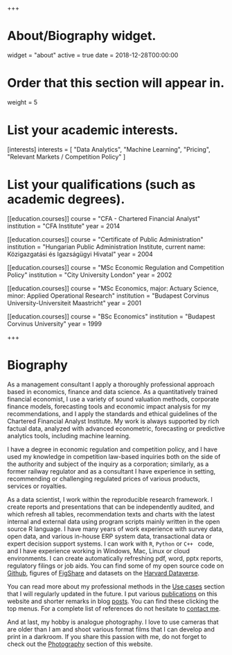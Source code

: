 +++
# About/Biography widget.
widget = "about"
active = true
date = 2018-12-28T00:00:00

# Order that this section will appear in.
weight = 5

# List your academic interests.
[interests]
  interests = [
    "Data Analytics",
    "Machine Learning",
    "Pricing", 
    "Relevant Markets / Competition Policy"
  ]

# List your qualifications (such as academic degrees).
[[education.courses]]
  course = "CFA - Chartered Financial Analyst"
  institution = "CFA Institute"
  year = 2014
  
[[education.courses]]
  course = "Certificate of Public Administration"
  institution = "Hungarian Public Administration Institute, current name: Közigazgatási és Igazságügyi Hivatal"
  year = 2004

[[education.courses]]
  course = "MSc Economic Regulation and Competition Policy"
  institution = "City University London"
  year = 2002

[[education.courses]]
  course = "MSc Economics, major: Actuary Science, minor: Applied Operational Research"
  institution = "Budapest Corvinus University-Universiteit Maastricht"
  year = 2001
  
[[education.courses]]
  course = "BSc Economics"
  institution = "Budapest Corvinus University"
  year = 1999
 
+++

# Biography

As a management consultant I apply a thoroughly professional approach based in economics, finance and data science. As a quantitatively trained financial economist, I use a variety of sound valuation methods, corporate finance models, forecasting tools and economic impact analysis for my recommendations, and I apply the standards and ethical guidelines of the Chartered Financial Analyst Institute.  My work is always supported by rich factual data, analyzed with advanced econometric, forecasting or predictive analytics tools, including machine learning.

I have a degree in economic regulation and competition policy, and I have used my knowledge in competition law-based inquiries both on the side of the authority and subject of the inquiry as a corporation; similarly, as a former railway regulator and as a consultant I have experience in setting, recommending or challenging regulated prices of various products, services or royalties.

As a data scientist, I work within the reproducible research framework. I create reports and presentations that can be independently audited, and which refresh all tables, recommendation texts and charts with the latest internal and external data using program scripts mainly written in the open source R language. I have many years of work experience with survey data, open data, and various in-house ERP system data, transactional data or expert decision support systems. I can work with  `R`,  `Python` or  `C++ ` code, and I have experience working in Windows, Mac, Linux or cloud environments. I can create automatically refreshing pdf, word, pptx reports, regulatory filings or job aids. You can find some of my open source code on [Github](https://github.com/antaldaniel), figures of [FigShare](https://figshare.com/authors/_/3739732) and datasets on the [Harvard Dataverse](https://dataverse.harvard.edu/dataverse/harvard?q=%28dvName%3ADaniel+dvName%3AAntal%29+OR+%28authorName%3ADaniel+authorName%3AAntal%29).

You can read more about my professional methods in the [Use cases](./usecase/) section that I will regularly updated in the future. I put various [publications](#publications) on this website and shorter remarks in blog [posts](#posts).  You can find these clicking the top menus. For a complete list of references do not hesitate to [contact me](#contact).

And at last, my hobby is analogue photography.  I love to use cameras that are older than I am and shoot various format films that I can develop and print in a darkroom. If you share this passion with me, do not forget to check out the [Photography](#photography) section of this website.




